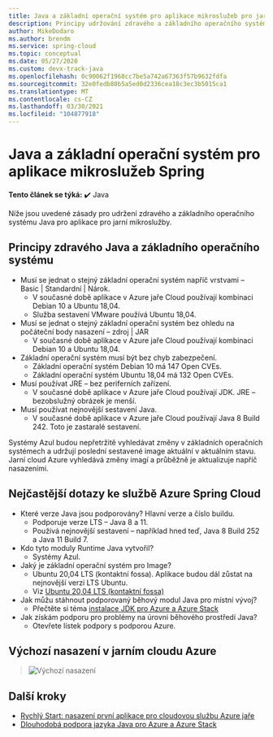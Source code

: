 ```yaml
---
title: Java a základní operační systém pro aplikace mikroslužeb pro jarní cloudy v Azure
description: Principy udržování zdravého a základního operačního systému Java pro aplikace mikroslužeb pro práci v cloudu Azure
author: MikeDodaro
ms.author: brendm
ms.service: spring-cloud
ms.topic: conceptual
ms.date: 05/27/2020
ms.custom: devx-track-java
ms.openlocfilehash: 0c90062f1968cc7be5a742a67363f57b9632fdfa
ms.sourcegitcommit: 32e0fedb80b5a5ed0d2336cea18c3ec3b5015ca1
ms.translationtype: MT
ms.contentlocale: cs-CZ
ms.lasthandoff: 03/30/2021
ms.locfileid: "104877918"
---
```

# <a name="java-and-base-os-for-spring-microservice-apps"></a>Java a základní operační systém pro aplikace mikroslužeb Spring

**Tento článek se týká:** ✔️ Java

Níže jsou uvedené zásady pro udržení zdravého a základního operačního systému Java pro aplikace pro jarní mikroslužby.
## <a name="principles-for-healthy-java-and-base-os"></a>Principy zdravého Java a základního operačního systému
* Musí se jednat o stejný základní operační systém napříč vrstvami – Basic | Standardní | Nárok.
    * V současné době aplikace v Azure jaře Cloud používají kombinaci Debian 10 a Ubuntu 18,04.
    * Služba sestavení VMware používá Ubuntu 18,04.
* Musí se jednat o stejný základní operační systém bez ohledu na počáteční body nasazení – zdroj | JAR
    * V současné době aplikace v Azure jaře Cloud používají kombinaci Debian 10 a Ubuntu 18,04.
* Základní operační systém musí být bez chyb zabezpečení.
    * Základní operační systém Debian 10 má 147 Open CVEs.
    * Základní operační systém Ubuntu 18,04 má 132 Open CVEs.
* Musí používat JRE – bez periferních zařízení.
    * V současné době aplikace v Azure jaře Cloud používají JDK. JRE – bezobslužný obrázek je menší.
* Musí používat nejnovější sestavení Java.
    * V současné době aplikace v Azure jaře Cloud používají Java 8 Build 242. Toto je zastaralé sestavení.
 
Systémy Azul budou nepřetržitě vyhledávat změny v základních operačních systémech a udržují poslední sestavené image aktuální v aktuálním stavu. Jarní cloud Azure vyhledává změny imagí a průběžně je aktualizuje napříč nasazeními.
 
## <a name="faq-for-azure-spring-cloud"></a>Nejčastější dotazy ke službě Azure Spring Cloud

* Které verze Java jsou podporovány? Hlavní verze a číslo buildu.
    * Podporuje verze LTS – Java 8 a 11.
    * Používá nejnovější sestavení – například hned teď, Java 8 Build 252 a Java 11 Build 7.
* Kdo tyto moduly Runtime Java vytvořil?
    * Systémy Azul.
* Jaký je základní operační systém pro Image?
    * Ubuntu 20,04 LTS (kontaktní fossa). Aplikace budou dál zůstat na nejnovější verzi LTS Ubuntu.
    * Viz [Ubuntu 20,04 LTS (kontaktní fossa)](http://releases.ubuntu.com/focal/)
* Jak můžu stáhnout podporovaný běhový modul Java pro místní vývoj? 
    * Přečtěte si téma [instalace JDK pro Azure a Azure Stack](/azure/developer/java/fundamentals/java-jdk-install)
* Jak získám podporu pro problémy na úrovni běhového prostředí Java?
    * Otevřete lístek podpory s podporou Azure.
 
## <a name="default-deployment-on-azure-spring-cloud"></a>Výchozí nasazení v jarním cloudu Azure

> ![Výchozí nasazení](media/spring-cloud-principles/spring-cloud-default-deployment.png)
 
## <a name="next-steps"></a>Další kroky

* [Rychlý Start: nasazení první aplikace pro cloudovou službu Azure jaře](spring-cloud-quickstart.md)
* [Dlouhodobá podpora jazyka Java pro Azure a Azure Stack](/azure/developer/java/fundamentals/java-jdk-long-term-support)